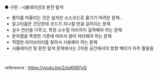 ● 구현 : 시뮬레이션과 완전 탐색
  - 풀이를 떠올리는 것은 쉽지만 소스코드로 옮기기 어려운 문제..
  - 알고리즘은 간단한데 코드가 지나칠 만큼 길어지는 문제
  - 실수 연산을 다루고, 특정 소수점 자리까지 출력해야 하는 문제
  - 문자열을 특정한 기준에 따라서 끊어 처리해야 하는 문제
  - 적절한 라이브러리를 찾아서 사용해야 하는 문제
  - 시뮬레이션 및 완전 탐색 문제에서는 2차원 공간에서의 방향 벡터가 자주 활용됨

<br>

reference : https://youtu.be/2zjoKjt97vQ
